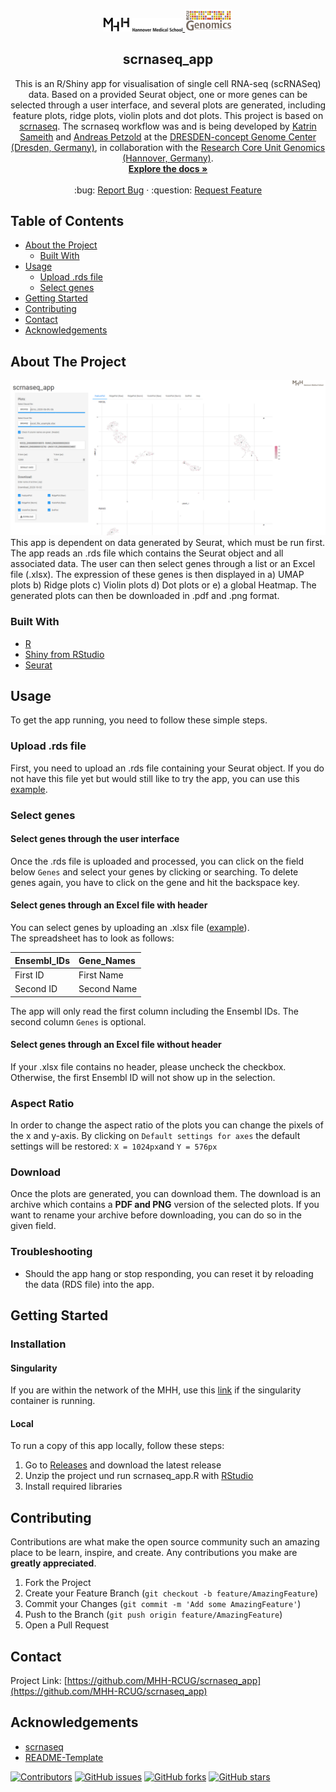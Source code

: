 <!-- PROJECT LOGO -->
<br />
<p align="center">
  <a href="https://www.mhh.de/">
    <img src="shiny/www/Logo_engl_schwarz.png" height="25%" width="25%" alt="MHH">
  </a>
  
  <a href="https://www.mhh.de/genomics">
    <img src="shiny/www/RCUG_Logo.png" height="15%" width="15%" alt="Logo">
  </a>
  

  <h2 align="center">scrnaseq_app</h2>

  <p align="center">
    This is an R/Shiny app for visualisation of single cell RNA-seq (scRNASeq) data. Based on a provided Seurat object, one or more genes can be selected through a user interface, and several plots are generated, including feature plots, ridge plots, violin plots and dot plots. This project is based on <a href="https://github.com/ktrns/scrnaseq">scrnaseq</a>. The scrnaseq workflow was and is being developed by <a href="https://github.com/ktrns">Katrin Sameith</a> and <a href="https://github.com/andpet0101">Andreas Petzold</a> at the <a href="https://genomecenter.tu-dresden.de/about-us">DRESDEN-concept Genome Center (Dresden, Germany)</a>, in collaboration with the <a href="https://www.mhh.de/genomics">Research Core Unit Genomics (Hannover, Germany)</a>.
    <br />
    <a href="https://github.com/MHH-RCUG/scrnaseq_app"><strong>Explore the docs »</strong></a>
    <br />
    <br />
     :bug:
    <a href="https://github.com/MHH-RCUG/scrnaseq_app/issues">Report Bug</a>
    ·  :question:
    <a href="https://github.com/MHH-RCUG/scrnaseq_app/issues">Request Feature</a>
  </p>
</p>



<!-- TABLE OF CONTENTS -->
## Table of Contents

* [About the Project](#about-the-project)
  * [Built With](#built-with)
* [Usage](#usage)
  * [Upload .rds file](#upload-rds-file)
  * [Select genes](#select-genes)
* [Getting Started](#getting-started)
* [Contributing](#contributing)
* [Contact](#contact)
* [Acknowledgements](#acknowledgements)



<!-- ABOUT THE PROJECT -->
## About The Project

![screenshot](https://github.com/MHH-RCUG/scrnaseq_app/blob/master/www/Screenshot%202020-10-02%20220712.png)
This app is dependent on data generated by Seurat, which must be run first. The app reads an .rds file which contains the Seurat object and all associated data. 
The user can then select genes through a list or an Excel file (.xlsx). The expression of these genes is then displayed in a) UMAP plots b) Ridge plots c) Violin plots d) Dot plots or e) a global Heatmap. The generated plots can then be downloaded in .pdf and .png format.

### Built With

* [R](https://www.r-project.org/)
* [Shiny from RStudio](https://shiny.rstudio.com/)
* [Seurat](https://satijalab.org/seurat/)



<!-- USAGE EXAMPLES -->
## Usage

To get the app running, you need to follow these simple steps.

### Upload .rds file
First, you need to upload an .rds file containing your Seurat object. If you do not have this file yet but would still like to try the app, you can use this [example](https://owncloud.gwdg.de/index.php/s/rRawkhIOVe1T5qi).

### Select genes

#### Select genes through the user interface
Once the .rds file is uploaded and processed, you can click on the field below `Genes` and select your genes by clicking or searching. To delete genes again, you have to click on the gene and hit the backspace key.

#### Select genes through an Excel file with header
You can select genes by uploading an .xlsx file ([example](https://owncloud.gwdg.de/index.php/s/ZwY0iVPji6uBVKO)).  
The spreadsheet has to look as follows:

| Ensembl_IDs | Gene_Names |
| :--- | :--- |
| First ID  | First Name |
| Second ID | Second Name |

The app will only read the first column including the Ensembl IDs. The second column `Genes` is optional.

#### Select genes through an Excel file without header
If your .xlsx file contains no header, please uncheck the checkbox. Otherwise, the first Ensembl ID will not show up in the selection.

### Aspect Ratio
In order to change the aspect ratio of the plots you can change the pixels of the x and y-axis. By clicking on `Default settings for axes` the default settings will be restored: `X = 1024px`and `Y = 576px`

### Download
Once the plots are generated, you can download them. The download is an archive which contains a **PDF and PNG** version of the selected plots.
If you want to rename your archive before downloading, you can do so in the given field.

### Troubleshooting

  * Should the app hang or stop responding, you can reset it by reloading the data (RDS file) into the app.

<!-- GETTING STARTED -->
## Getting Started

### Installation

#### Singularity
If you are within the network of the MHH, use this [link](http://172.24.148.210:3838/) if the singularity container is running.

#### Local
To run a copy of this app locally, follow these steps:
1. Go to [Releases](https://github.com/MHH-RCUG/scrnaseq_app/releases) and download the latest release
2. Unzip the project und run scrnaseq_app.R with [RStudio](https://rstudio.com/)
3. Install required libraries


<!-- CONTRIBUTING -->
## Contributing

Contributions are what make the open source community such an amazing place to be learn, inspire, and create. Any contributions you make are **greatly appreciated**.

1. Fork the Project
2. Create your Feature Branch (`git checkout -b feature/AmazingFeature`)
3. Commit your Changes (`git commit -m 'Add some AmazingFeature'`)
4. Push to the Branch (`git push origin feature/AmazingFeature`)
5. Open a Pull Request



<!-- LICENSE 
## License

Distributed under the MIT License. See `LICENSE` for more information.
-->


<!-- CONTACT -->
## Contact

Project Link: [https://github.com/MHH-RCUG/scrnaseq_app](https://github.com/MHH-RCUG/scrnaseq_app)



<!-- ACKNOWLEDGEMENTS -->
## Acknowledgements

* [scrnaseq](https://github.com/ktrns/scrnaseq)
* [README-Template](https://github.com/othneildrew/Best-README-Template)  


[![Contributors](https://img.shields.io/github/contributors/MHH-RCUG/scrnaseq_app)](https://github.com/MHH-RCUG/scrnaseq_app/graphs/contributors)
[![GitHub issues](https://img.shields.io/github/issues/MHH-RCUG/scrnaseq_app)](https://github.com/MHH-RCUG/scrnaseq_app/issues)
[![GitHub forks](https://img.shields.io/github/forks/MHH-RCUG/scrnaseq_app)](https://github.com/MHH-RCUG/scrnaseq_app/network)
[![GitHub stars](https://img.shields.io/github/stars/MHH-RCUG/scrnaseq_app)](https://github.com/MHH-RCUG/scrnaseq_app/stargazers)
